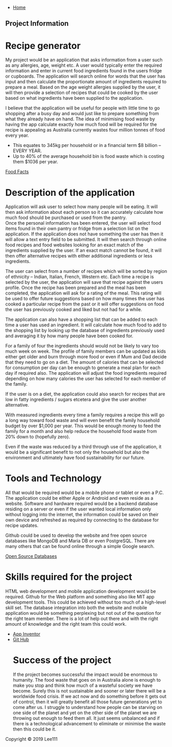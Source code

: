 <html>
 <head> 
 <link rel = "stylesheet" type = "text/css" href = "style.css"/>
 </head>
 <body>
 <div id="container">
 <div id="header">
  
 </div>
 <div id = "content">
  <div id = "nav">
   <ul>
    <li><a class="selected" href="index.html">Home</a></li>
   </ul>
  </div>
 
 <div id="main">
     
 <h2>Project Information</h2>
  

<h1>Recipe generator</h1>
<p>My project would be an application that asks information from a user such as any allergies, age, weight etc.
A user would typically enter the required information and enter in current food ingredients found in the users fridge or cupboards. The application will search online for words that the user has input and then calculate the proportionate amount of ingredients required to prepare a meal. Based on the age weight allergies supplied by the user, it will then provide a selection of recipes that could be cooked by the user based on what ingredients have been supplied to the application.</p>
<p>I believe that the application will be useful for people with little time to go shopping after a busy day and would just like to prepare something from what they already have on hand. The idea of minimising food waste by having the app calculate exactly how much food will be required for the recipe is appealing as Australia currently wastes four million tonnes of food every year.</p>
<ul>
  <li>This equates to 345kg per household or in a financial term $8 billion – EVERY YEAR.</li>
  <li>Up to 40% of the average household bin is food waste which is costing them $1036 per year.</li>
  </ul>
<a href="http://www.foodwise.com.au/foodwaste/food-waste-fast-facts/">Food Facts</a>
<h1>Description of the application</h1>
<p>Application will ask user to select how many people will be eating. It will then ask information about each person so it can accurately calculate how much food should be purchased or used from the pantry.<br>
Once the personal information has been entered, the user will select food items found in their own pantry or fridge from a selection list on the application. If the application does not have something the user has then it will allow a text entry field to be submitted.
It will then search through online food recipes and food websites looking for an exact match of the ingredients supplied by the user. If an exact match cannot be found, it will then offer alternative recipes with either additional ingredients or less ingredients.</p>
<p>The user can select from a number of recipes which will be sorted by region of ethnicity – Indian, Italian, French, Western etc. Each time a recipe is selected by the user, the application will save that recipe against the users profile. Once the recipe has been prepared and the meal has been completed, the application will ask for a rating of the meal. This rating will be used to offer future suggestions based on how many times the user has cooked a particular recipe from the past or it will offer suggestions on food the user has previously cooked and liked but not had for a while.</p>
<p>The application can also have a shopping list that can be added to each time a user has used an ingredient. It will calculate how much food to add to the shopping list by looking up the database of ingredients previously used and averaging it by how many people have been cooked for.</p>
<p>For a family of four the ingredients should would not be likely to vary too much week on week. The profile of family members can be updated as kids either get older and burn through more food or even if Mum and Dad decide that they need to go on a diet. The amount of calories that can be selected for consumption per day can be enough to generate a meal plan for each day if required also.
The application will adjust the food ingredients required depending on how many calories the user has selected for each member of the family.</p>
<p>If the user is on a diet, the application could also search for recipes that are low in fatty ingredients / sugars etcetera and give the user another alternative.</p>
<p>With measured ingredients every time a family requires a recipe this will go a long way toward food waste and will even benefit the family household budget by over $1,000 per year.
This would be enough money to feed the family for a month and also help reduce the household food waste from 20% down to (hopefully zero).</p>
<p>Even if the waste was reduced by a third through use of the application, it would be a significant benefit to not only the household but also the environment and ultimately have food sustainability for our future.</p>
<h1>Tools and Technology</h1>
<p>All that would be required would be a mobile phone or tablet or even a P.C. The application could be either Apple or Android and even reside as a website.
Software and hardware required would be a backend database residing on a server or even if the user wanted local information only without logging into the internet, the information could be saved on their own device and refreshed as required by connecting to the database for recipe updates.</p>
<p>Github could be used to develop the website and free open source databases like MongoDB and Maria DB or even PostgreSQL. There are many others that can be found online through a simple Google search.</p>
 <a href="https://blog.capterra.com/free-database-software/">Open Source Databases</a>

<h1>Skills required for the project</h1>
<p>HTML web development and mobile application development would be required. Github for the Web platform and something also like MIT app development tools. This could be achieved without too much of a high-level skill set. The database integration into both the website and mobile application would be something perplexing but not out of the question for the right team member. There is a lot of help out there and with the right amount of knowledge and the right team this could work.</p>
<ul>
 <li><a href="http://ai2.appinventor.mit.edu/">App Inventor</a><br></li>
 <li><a href="https://github.com/">Git Hub</a></li>
<h1>Success of the project</h1>
<p>If the project becomes successful the impact would be enormous to humanity. The food waste that goes on in Australia alone is enough to make you stop and think how much of a wasteful society we have become. Surely this is not sustainable and sooner or later there will be a worldwide food crisis. If we act now and do something before it gets out of control, then it will greatly benefit all those future generations yet to come after us. I struggle to understand how people can be starving on one side of the planet and yet on the other side of the planet we are throwing out enough to feed them all. It just seems unbalanced and if there is a technological advancement to eliminate or minimise the waste then this could be it.</p>
</div>
</div>
</div>
<div id="footer">
 Copyright &copy; 2019 Lee111
 </div>
</div>
